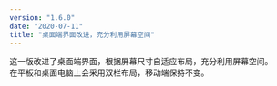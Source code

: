 ```yaml
---
version: "1.6.0"
date: "2020-07-11"
title: "桌面端界面改进，充分利用屏幕空间"
---
```


这一版改进了桌面端界面，根据屏幕尺寸自适应布局，充分利用屏幕空间。  
在平板和桌面电脑上会采用双栏布局，移动端保持不变。
